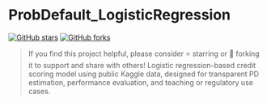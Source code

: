 # ProbDefault_LogisticRegression

[![GitHub stars](https://img.shields.io/github/stars/Chengyueminga/MarketRisk_VaR?style=social)](https://github.com/Chengyueminga/ProbDefault_LogisticRegression/stargazers)
[![GitHub forks](https://img.shields.io/github/forks/Chengyueminga/MarketRisk_VaR?style=social)](https://github.com/Chengyueminga/ProbDefault_LogisticRegression/network/members)

>  If you find this project helpful, please consider ⭐️ starring or 🍴 forking it to support and share with others!
Logistic regression-based credit scoring model using public Kaggle data, designed for transparent PD estimation, performance evaluation, and teaching or regulatory use cases.
